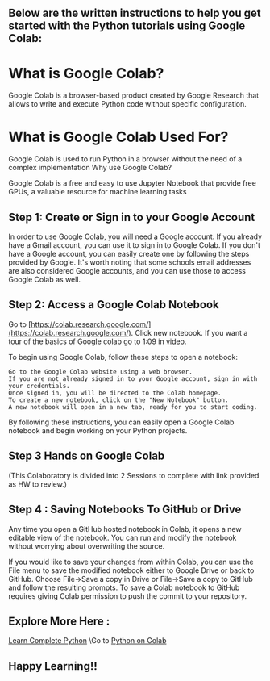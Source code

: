 ## Below are the written instructions to help you get started with the Python tutorials using Google Colab:

# What is Google Colab?

Google Colab is a browser-based product created by Google Research that allows to write and execute Python code without specific configuration.

# What is Google Colab Used For?

Google Colab is used to run Python in a browser without the need of a complex implementation
Why use Google Colab?

Google Colab is a free and easy to use Jupyter Notebook that provide free GPUs, a valuable resource for machine learning tasks

## Step 1: Create or Sign in to your Google Account
In order to use Google Colab, you will need a Google account. If you already have a Gmail account, you can use it to sign in to Google Colab. If you don't have a Google account, you can easily create one by following the steps provided by Google. 
It's worth noting that some schools email addresses are also considered Google accounts, and you can use those to access Google Colab as well.

## Step 2: Access a Google Colab Notebook

Go to [https://colab.research.google.com/](https://colab.research.google.com/). Click new notebook. 
If you want a tour of the basics of Google colab go to 1:09 in [video](https://www.youtube.com/watch?v=iFroq4SuSPM&feature=youtu.be).

To begin using Google Colab, follow these steps to open a notebook:

    Go to the Google Colab website using a web browser.
    If you are not already signed in to your Google account, sign in with your credentials.
    Once signed in, you will be directed to the Colab homepage.
    To create a new notebook, click on the "New Notebook" button.
    A new notebook will open in a new tab, ready for you to start coding.

By following these instructions, you can easily open a Google Colab notebook and begin working on your Python projects.

## Step 3 Hands on Google Colab


(This Colaboratory is divided into 2 Sessions to complete with link provided as HW to review.)

## Step 4 : Saving Notebooks To GitHub or Drive

Any time you open a GitHub hosted notebook in Colab, it opens a new editable view of the notebook. 
You can run and modify the notebook without worrying about overwriting the source.

If you would like to save your changes from within Colab, you can use the File menu to save the modified notebook either to Google Drive or back to GitHub. 
Choose File→Save a copy in Drive or File→Save a copy to GitHub and follow the resulting prompts. 
To save a Colab notebook to GitHub requires giving Colab permission to push the commit to your repository.

## Explore More Here : 
[Learn Complete Python](https://www.jcchouinard.com/learn-python/)
\\Go to [Python on Colab](https://colab.research.google.com/?utm_source=scs-index)

## Happy Learning!!
